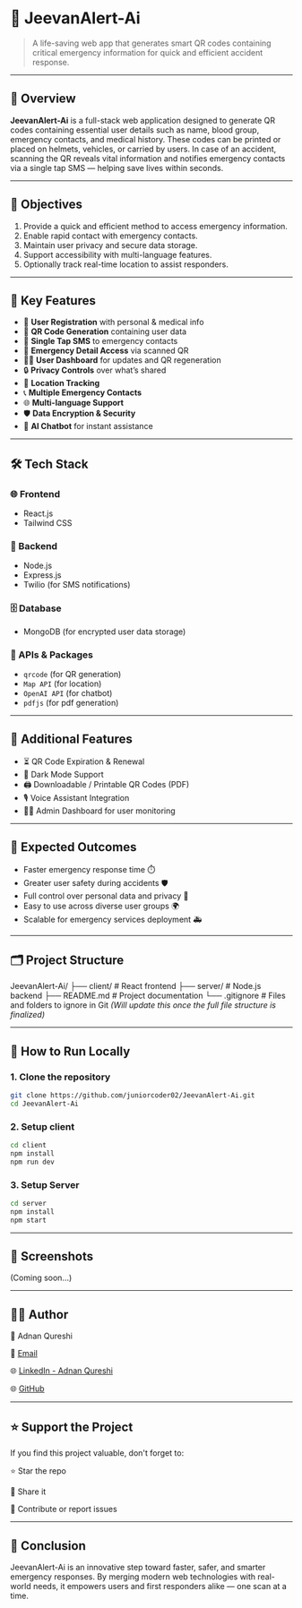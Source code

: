 # 🚨 JeevanAlert-Ai

> A life-saving web app that generates smart QR codes containing critical emergency information for quick and efficient accident response.

---

## 📖 Overview

**JeevanAlert-Ai** is a full-stack web application designed to generate QR codes containing essential user details such as name, blood group, emergency contacts, and medical history. These codes can be printed or placed on helmets, vehicles, or carried by users. In case of an accident, scanning the QR reveals vital information and notifies emergency contacts via a single tap SMS — helping save lives within seconds.

---

## 🎯 Objectives

1. Provide a quick and efficient method to access emergency information.
2. Enable rapid contact with emergency contacts.
3. Maintain user privacy and secure data storage.
4. Support accessibility with multi-language features.
5. Optionally track real-time location to assist responders.

---

## 🔑 Key Features

- 👤 **User Registration** with personal & medical info
- 📎 **QR Code Generation** containing user data
- 📲 **Single Tap SMS** to emergency contacts
- 🧾 **Emergency Detail Access** via scanned QR
- 🧑‍💻 **User Dashboard** for updates and QR regeneration
- 🔒 **Privacy Controls** over what’s shared
- 📍 **Location Tracking**
- 📞 **Multiple Emergency Contacts**
- 🌐 **Multi-language Support**
- 🛡️ **Data Encryption & Security**
- 🤖 **AI Chatbot** for instant assistance

---

## 🛠️ Tech Stack

### 🌐 Frontend

- React.js
- Tailwind CSS

### 🔗 Backend

- Node.js
- Express.js
- Twilio (for SMS notifications)

### 🗄️ Database

- MongoDB (for encrypted user data storage)

### 🧩 APIs & Packages

- `qrcode` (for QR generation)
- `Map API` (for location)
- `OpenAI API` (for chatbot)
- `pdfjs` (for pdf generation)

---

## 🌟 Additional Features

- ⏳ QR Code Expiration & Renewal
- 🌙 Dark Mode Support
- 🖨️ Downloadable / Printable QR Codes (PDF)
- 🎙️ Voice Assistant Integration
- 🧑‍💼 Admin Dashboard for user monitoring

---

## 🧪 Expected Outcomes

- Faster emergency response time ⏱️
- Greater user safety during accidents 🛡️
- Full control over personal data and privacy 🔐
- Easy to use across diverse user groups 🌍
- Scalable for emergency services deployment 🚑

---

## 🗂️ Project Structure

JeevanAlert-Ai/ ├── client/ # React frontend ├── server/ # Node.js backend ├── README.md # Project documentation └── .gitignore # Files and folders to ignore in Git
_(Will update this once the full file structure is finalized)_

---

## 🚀 How to Run Locally

### 1. Clone the repository

```bash
git clone https://github.com/juniorcoder02/JeevanAlert-Ai.git
cd JeevanAlert-Ai
```

### 2. Setup client

```bash
cd client
npm install
npm run dev
```

### 3. Setup Server

```bash
cd server
npm install
npm start
```

---

## 📸 Screenshots

(Coming soon...)

---

## 🙋‍♂️ Author

👤 Adnan Qureshi

📧 [Email](aadiqureshi89@gmail.com)

🌐 [LinkedIn - Adnan Qureshi](https://www.linkedin.com/in/adnan-qureshi-aa1517246)

🌐 [GitHub](https://github.com/juniorcoder02)

---

## ⭐️ Support the Project

If you find this project valuable, don't forget to:

⭐️ Star the repo

🔁 Share it

💬 Contribute or report issues

---

## 🧠 Conclusion

JeevanAlert-Ai is an innovative step toward faster, safer, and smarter emergency responses. By merging modern web technologies with real-world needs, it empowers users and first responders alike — one scan at a time.
